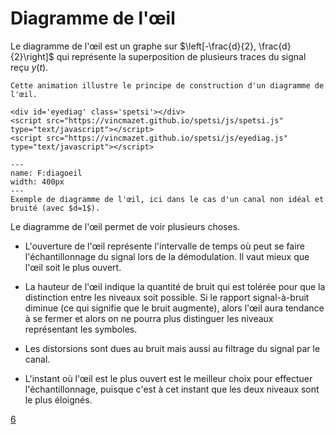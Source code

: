# Diagramme de l'œil

Le diagramme de l'œil est un graphe sur $\left[-\frac{d}{2}, \frac{d}{2}\right]$
qui représente la superposition de plusieurs traces du signal reçu $y(t)$.
  
```{dropdown} Animation
Cette animation illustre le principe de construction d'un diagramme de l'œil.

<div id='eyediag' class='spetsi'></div>
<script src="https://vincmazet.github.io/spetsi/js/spetsi.js" type="text/javascript"></script>
<script src="https://vincmazet.github.io/spetsi/js/eyediag.js" type="text/javascript"></script>
```

```{figure} figs/diagoeil.svg
---
name: F:diagoeil
width: 400px
---
Exemple de diagramme de l'œil, ici dans le cas d'un canal non idéal et bruité (avec $d=1$).
```

Le diagramme de l'œil permet de voir plusieurs choses.

* L'ouverture de l'œil représente l'intervalle de temps où
  peut se faire l'échantillonnage du signal lors de la démodulation.
  Il vaut mieux que l'œil soit le plus ouvert.
  
* La hauteur de l'œil indique la quantité de bruit qui est tolérée pour que la distinction entre les niveaux soit possible.
  Si le rapport signal-à-bruit diminue (ce qui signifie que le bruit augmente), alors l'œil aura tendance à se fermer
  et alors on ne pourra plus distinguer les niveaux représentant les symboles.
  
* Les distorsions sont dues au bruit mais aussi au filtrage du signal par le canal.

* L'instant où l'œil est le plus ouvert est le meilleur choix pour effectuer l'échantillonnage,
  puisque c'est à cet instant que les deux niveaux sont le plus éloignés.

<a class="exercise btn btn-light" href="td.html#exercice-6" role="button">6</a>